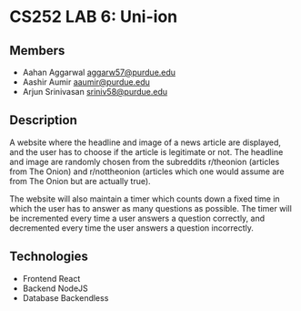# CS252 LAB 6: Uni-ion

## Members
* Aahan Aggarwal    aggarw57@purdue.edu
* Aashir Aumir 		aaumir@purdue.edu
* Arjun Srinivasan  sriniv58@purdue.edu


## Description
A website where the headline and image of a news article are displayed, and the user has to choose if the article is legitimate or not. The headline and image are randomly chosen from the subreddits r/theonion (articles from The Onion) and r/nottheonion (articles which one would assume are from The Onion but are actually true).
 
The website will also maintain a timer which counts down a fixed time in which the user has to answer as many questions as possible. The timer will be incremented every time a user answers a question correctly, and decremented every time the user answers a question incorrectly.


## Technologies
* Frontend	React
* Backend	    NodeJS
* Database	Backendless



